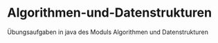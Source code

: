 # Algorithmen-und-Datenstrukturen
Übungsaufgaben in java des Moduls Algorithmen und Datenstrukturen
